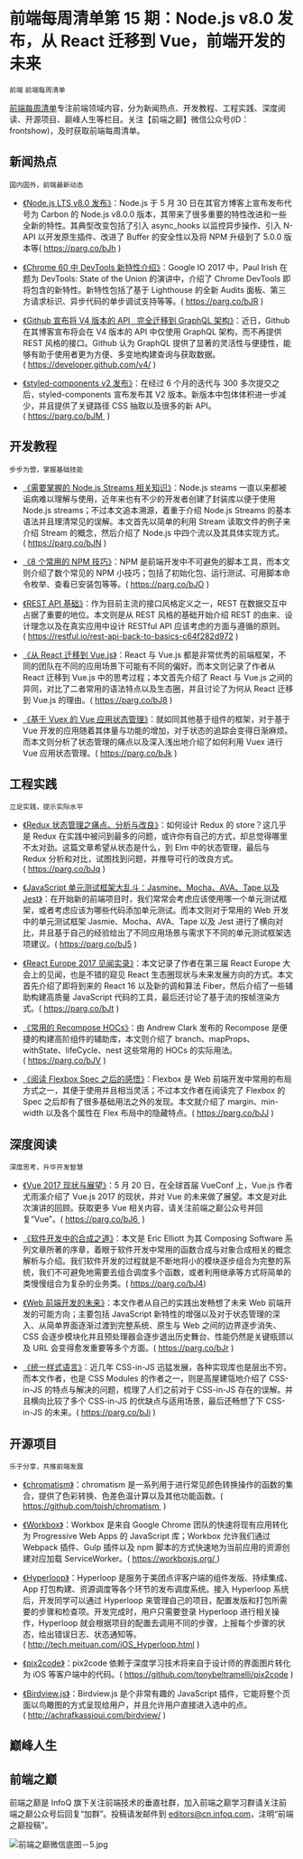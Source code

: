 # 前端每周清单第 15 期：Node.js v8.0 发布，从 React 迁移到 Vue，前端开发的未来

`前端` `前端每周清单`

[前端每周清单](http://www.infoq.com/cn/FE-Weekly)专注前端领域内容，分为新闻热点、开发教程、工程实践、深度阅读、开源项目、巅峰人生等栏目。关注【前端之巅】微信公众号(ID：frontshow)，及时获取前端每周清单。

## 新闻热点

`国内国外，前端最新动态`

- [《Node.js LTS v8.0 发布》](https://parg.co/bJh)：Node.js 于 5 月 30 日在其官方博客上宣布发布代号为 Carbon 的 Node.js v8.0.0 版本，其带来了很多重要的特性改进和一些全新的特性。其典型改变包括了引入 async_hooks 以监控异步操作、引入 N-API 以开发原生插件、改进了 Buffer 的安全性以及将 NPM 升级到了 5.0.0 版本等( https://parg.co/bJh )

- [《Chrome 60 中 DevTools 新特性介绍》](https://parg.co/bJR)：Google IO 2017 中，Paul Irish 在题为 DevTools: State of the Union 的演讲中，介绍了 Chrome DevTools 即将包含的新特性。新特性包括了基于 Lighthouse 的全新 Audits 面板、第三方请求标识、异步代码的单步调试支持等等。( https://parg.co/bJR )

- [《Github 宣布将 V4 版本的 API   完全迁移到 GraphQL 架构》](https://developer.github.com/v4/)：近日，Github 在其博客宣布将会在 V4 版本的 API 中仅使用 GraphQL 架构，而不再提供 REST 风格的接口。Github 认为 GraphQL 提供了显著的灵活性与便捷性，能够有助于使用者更为方便、多变地构建查询与获取数据。( https://developer.github.com/v4/ )

- [《styled-components v2 发布》](https://parg.co/bJM)：在经过 6 个月的迭代与 300 多次提交之后，styled-components 宣布发布其 V2 版本。新版本中包体体积进一步减少，并且提供了关键路径 CSS 抽取以及很多的新 API。( https://parg.co/bJM  )

## 开发教程

`步步为营，掌握基础技能`

- [《需要掌握的 Node.js Streams 相关知识》](https://parg.co/bJN)：Node.js steams 一直以来都被诟病难以理解与使用，近年来也有不少的开发者创建了封装库以便于使用 Node.js streams；不过本文追本溯源，着重于介绍 Node.js Streams 的基本语法并且理清常见的误解。本文首先以简单的利用 Stream 读取文件的例子来介绍 Stream 的概念，然后介绍了 Node.js 中四个流以及其具体实现方式。( https://parg.co/bJN )

- [《8 个常用的 NPM 技巧》](https://parg.co/bJO)：NPM 是前端开发中不可避免的脚本工具，而本文则介绍了数个常见的 NPM 小技巧；包括了初始化包、运行测试、可用脚本命令枚举、查看已安装包等等。( https://parg.co/bJO )

- [《REST API 基础》](https://restful.io/rest-api-back-to-basics-c64f282d972)：作为目前主流的接口风格定义之一，REST 在数据交互中占据了重要的地位。本文则是从 REST 风格的基础开始介绍 REST 的由来、设计理念以及在真实应用中设计 RESTful API 应该考虑的方面与遵循的原则。( https://restful.io/rest-api-back-to-basics-c64f282d972 )

- [《从 React 迁移到 Vue.js》](http://vuejsdevelopers.com/2017/05/28/switch-from-react-to-vue-js/)：React 与 Vue.js 都是非常优秀的前端框架，不同的团队在不同的应用场景下可能有不同的偏好。而本文则记录了作者从 React 迁移到 Vue.js 中的思考过程；本文首先介绍了 React 与 Vue.js 之间的异同，对比了二者常用的语法特点以及生态圈，并且讨论了为何从 React 迁移到 Vue.js 的理由。( https://parg.co/bJ8 )

- [《基于 Vuex 的 Vue 应用状态管理》](https://scotch.io/tutorials/state-management-in-vue-getting-started-with-vue)：就如同其他基于组件的框架，对于基于 Vue 开发的应用随着其体量与功能的增加，对于状态的追踪会变得日渐麻烦。而本文则分析了状态管理的痛点以及深入浅出地介绍了如何利用 Vuex 进行 Vue 应用状态管理。( https://parg.co/bJk )

## 工程实践

`立足实践，提示实际水平`

- [《Redux 状态管理之痛点、分析与改良》](https://parg.co/bJq)：如何设计 Redux 的 store？这几乎是 Redux 在实践中被问到最多的问题，或许你有自己的方式，却总觉得哪里不太对劲。这篇文章希望从状态是什么，到 Elm 中的状态管理，最后与 Redux 分析和对比，试图找到问题，并推导可行的改良方式。( https://parg.co/bJq )

- [《JavaScript 单元测试框架大乱斗：Jasmine、Mocha、AVA、Tape 以及 Jest》](https://parg.co/bJ5)：在开始新的前端项目时，我们常常会考虑应该使用哪一个单元测试框架，或者考虑应该为哪些代码添加单元测试。而本文则对于常用的 Web 开发中的单元测试框架 Jasmie、Mocha、AVA、Tape 以及 Jest 进行了横向对比，并且基于自己的经验给出了不同应用场景与需求下不同的单元测试框架选项建议。( https://parg.co/bJ5 )

- [《React Europe 2017 见闻实录》](https://parg.co/bJt)：本文记录了作者在第三届 React Europe 大会上的见闻，也是不错的窥见 React 生态圈现状与未来发展方向的方式。本文首先介绍了即将到来的 React 16 以及新的调和算法 Fiber，然后介绍了一些辅助构建高质量 JavaScript 代码的工具，最后还讨论了基于流的按帧渲染方式。( https://parg.co/bJt )

- [《常用的 Recompose HOCs》](https://parg.co/bJV)：由 Andrew Clark 发布的 Recompose 是便捷的构建高阶组件的辅助库，本文则介绍了 branch、mapProps、withState、lifeCycle、nest 这些常用的 HOCs 的实际用法。( https://parg.co/bJV )

- [《阅读 Flexbox Spec 之后的感悟》](https://parg.co/bJJ)：Flexbox 是 Web 前端开发中常用的布局方式之一，其便于使用并且相当灵活；不过本文作者在阅读完了 Flexbox 的 Spec 之后却有了很多基础用法之外的发现。本文就介绍了 margin、min-width 以及各个属性在 Flex 布局中的隐藏特点。( https://parg.co/bJJ )

## 深度阅读

`深度思考，升华开发智慧`

- [《Vue 2017 现状与展望》](https://parg.co/bJ6)：5 月 20 日，在全球首届 VueConf 上，Vue.js 作者尤雨溪介绍了 Vue.js 2017 的现状，并对 Vue 的未来做了展望。本文是对此次演讲的回顾。获取更多 Vue 相关内容，请关注前端之巅公众号并回复“Vue”。( https://parg.co/bJ6  )

- [《软件开发中的合成之道》](https://parg.co/bJ4)：本文是 Eric Elliott 为其 Composing Software 系列文章所著的序章，着眼于软件开发中常用的函数合成与对象合成相关的概念解析与介绍。我们软件开发的过程就是不断地将小的模块逐步组合为完整的系统，我们不可避免地需要去组合调度多个函数，或者利用继承等方式将简单的类慢慢组合为复杂的业务类。( https://parg.co/bJ4)

- [《Web 前端开发的未来》](https://parg.co/bJr)：本文作者从自己的实践出发畅想了未来 Web 前端开发的可能方向；主要包括 JavaScript 新特性的增强以及对于状态管理的深入、从简单界面逐渐过渡到完整系统、原生与 Web 之间的边界逐步消失、CSS 会逐步模块化并且预处理器会逐步退出历史舞台、性能仍然是关键瓶颈以及 URL 会变得愈发重要等多个方面。( https://parg.co/bJr )

- [《统一样式语言》](https://parg.co/bJi)：近几年 CSS-in-JS 迅猛发展，各种实现库也是层出不穷。而本文作者，也是 CSS Modules 的作者之一，则是高屋建瓴地介绍了 CSS-in-JS 的特点与解决的问题，梳理了人们之前对于 CSS-in-JS 存在的误解。并且横向比较了多个 CSS-in-JS 的优缺点与适用场景，最后还畅想了下 CSS-in-JS 的未来。( https://parg.co/bJi )

## 开源项目

`乐于分享，共推前端发展`

- [《chromatism》](https://github.com/toish/chromatism)：chromatism 是一系列用于进行常见颜色转换操作的函数的集合，提供了色彩转换、色差色温计算以及其他功能函数。( https://github.com/toish/chromatism  )

- [《Workbox》](https://workboxjs.org/)：Workbox 是来自 Google Chrome 团队的快速将现有应用转化为 Progressive Web Apps 的 JavaScript 库；Workbox 允许我们通过 Webpack 插件、Gulp 插件以及 npm 脚本的方式快速地为当前应用的资源创建对应加载 ServiceWorker。( https://workboxjs.org/ )

- [《Hyperloop》](http://tech.meituan.com/iOS_Hyperloop.html)：Hyperloop 是服务于美团点评客户端的组件发版、持续集成、App 打包构建、资源调度等各个环节的发布调度系统。接入 Hyperloop 系统后，开发同学可以通过 Hyperloop 来管理自己的项目，配置发版和打包所需要的步骤和检查项。开发完成时，用户只需要登录 Hyperloop 进行相关操作，Hyperloop 就会根据项目的配置去调用不同的步骤，上报每个步骤的状态，给出错误日志、状态通知等。( http://tech.meituan.com/iOS_Hyperloop.html )

- [《pix2code》](https://github.com/tonybeltramelli/pix2code)：pix2code 依赖于深度学习技术将来自于设计师的界面图片转化为 iOS 等客户端中的代码。( https://github.com/tonybeltramelli/pix2code )

- [《Birdview.js》](http://achrafkassioui.com/birdview/)：Birdview.js 是个非常有趣的 JavaScript 插件，它能将整个页面以鸟瞰图的方式呈现给用户，并且允许用户直接进入选中的点。( http://achrafkassioui.com/birdview/ )

## 巅峰人生

## 前端之巅

前端之巅是 InfoQ 旗下关注前端技术的垂直社群，加入前端之巅学习群请关注前端之巅公众号后回复“加群”。投稿请发邮件到 editors@cn.infoq.com，注明“前端之巅投稿”。

![前端之巅微信底图－5.jpg](http://upload-images.jianshu.io/upload_images/1647496-01712a993d2b23de.jpg?imageMogr2/auto-orient/strip%7CimageView2/2/w/1240)
